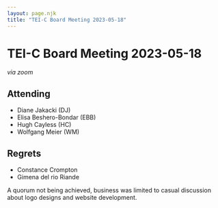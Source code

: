 ```yaml
---
layout: page.njk
title: "TEI-C Board Meeting 2023-05-18"
---
```

# TEI-C Board Meeting 2023-05-18
*via zoom*


Attending
---------


* Diane Jakacki (DJ)
* Elisa Beshero\-Bondar (EBB)
* Hugh Cayless (HC)
* Wolfgang Meier (WM)


Regrets
-------


* Constance Crompton
* Gimena del rio Riande


A quorum not being achieved, business was limited to casual discussion about logo designs and website development.